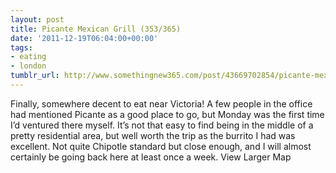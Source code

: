 ```yaml
---
layout: post
title: Picante Mexican Grill (353/365)
date: '2011-12-19T06:04:00+00:00'
tags:
- eating
- london
tumblr_url: http://www.somethingnew365.com/post/43669702854/picante-mexican-grill-353365
---
```

Finally, somewhere decent to eat near Victoria!
A few people in the office had mentioned Picante as a good place to go, but Monday was the first time I’d ventured there myself. It’s not that easy to find being in the middle of a pretty residential area, but well worth the trip as the burrito I had was excellent. Not quite Chipotle standard but close enough, and I will almost certainly be going back here at least once a week.
View Larger Map
